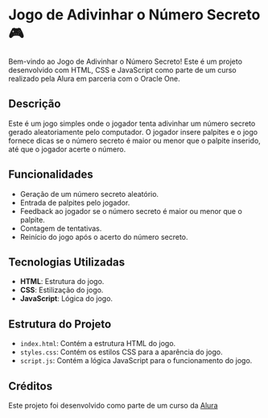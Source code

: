 # Jogo de Adivinhar o Número Secreto 🎮

Bem-vindo ao Jogo de Adivinhar o Número Secreto! Este é um projeto desenvolvido com HTML, CSS e JavaScript como parte de um curso realizado pela Alura em parceria com o Oracle One.

## Descrição

Este é um jogo simples onde o jogador tenta adivinhar um número secreto gerado aleatoriamente pelo computador. O jogador insere palpites e o jogo fornece dicas se o número secreto é maior ou menor que o palpite inserido, até que o jogador acerte o número.

## Funcionalidades

- Geração de um número secreto aleatório.
- Entrada de palpites pelo jogador.
- Feedback ao jogador se o número secreto é maior ou menor que o palpite.
- Contagem de tentativas.
- Reinício do jogo após o acerto do número secreto.

## Tecnologias Utilizadas

- **HTML**: Estrutura do jogo.
- **CSS**: Estilização do jogo.
- **JavaScript**: Lógica do jogo.

## Estrutura do Projeto


- `index.html`: Contém a estrutura HTML do jogo.
- `styles.css`: Contém os estilos CSS para a aparência do jogo.
- `script.js`: Contém a lógica JavaScript para o funcionamento do jogo.

## Créditos

Este projeto foi desenvolvido como parte de um curso da [Alura](https://www.alura.com.br/)


